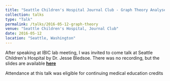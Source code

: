 ```yaml
---
title: "Seattle Children's Hospital Journal Club - Graph Theory Analyses - Why and How"
collection: talks
type: "Talk"
permalink: /talks/2016-05-12-graph-theory
venue: "Seattle Children's Hospital, Journal Club"
date: 2016-05-12
location: "Seattle, Washington"
---
```


After speaking at IBIC lab meeting, I was invited to come talk at Seattle Children's Hospital by Dr. Jesse Bledsoe. There was no recording, but the slides are available [**here**](https://docs.google.com/presentation/d/1q31zkYt1PRAsW0SkgEQX5aQl2KD6Z3zULOQZ5mVP_Mg/edit?usp=sharing)

Attendance at this talk was eligible for continuing medical education credits
